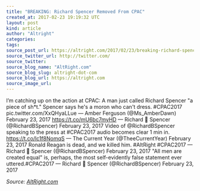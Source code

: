```yaml
---
title: "BREAKING: Richard Spencer Removed From CPAC"
created_at: 2017-02-23 19:19:32 UTC
layout: post
kind: article
author: "Altright"
categories: 
tags: 
source_post_url: https://altright.com/2017/02/23/breaking-richard-spencer-removed-from-cpac/
source_twitter_url: http://twitter.com/
source_twitter: 
source_blog_name: "AltRight.com"
source_blog_slug: altright-dot-com
source_blog_url: https://altright.com
source_image_url: 
---
```

I&#8217;m catching up on the action at CPAC: A man just called Richard Spencer &#34;a piece of sh*t.&#34; Spencer says he&#39;s a moron who can&#39;t dress. #CPAC2017 pic.twitter.com/XxQHyaLLue &#8212; Amber Ferguson (@Ms_AmberDawn) February 23, 2017 https://t.co/mU6bc7myHD &#8212; Richard 🥛 Spencer (@RichardBSpencer) February 23, 2017 Video of @RichardBSpencer speaking to the press at #CPAC2017 audio becomes clear 1 min in. https://t.co/lc1f8NomqS &#8212; The Current Year (@TheeCurrentYear) February 23, 2017 Ronald Reagan is dead, and we killed him. #AltRight #CPAC2017 &#8212; Richard 🥛 Spencer (@RichardBSpencer) February 23, 2017 &#34;All men are created equal&#34; is, perhaps, the most self-evidently false statement ever uttered.#CPAC2017 &#8212; Richard 🥛 Spencer (@RichardBSpencer) February 23, 2017<div class="">
    <i>Source: <a href="https://altright.com">AltRight.com</a></i>
</div>
